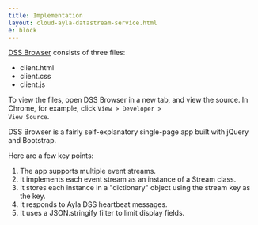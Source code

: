 ```yaml
---
title: Implementation
layout: cloud-ayla-datastream-service.html
e: block
---
```


<a href="../source/client.html" target="_blank">DSS Browser</a> consists of three files:

* client.html
* client.css
* client.js

To view the files, open DSS Browser in a new tab, and view the source. In Chrome, for example, click <code>View > Developer > View Source</code>.

DSS Browser is a fairly self-explanatory single-page app built with jQuery and Bootstrap. 

Here are a few key points:

<ol>
<li>The app supports multiple event streams.</li>
<li>It implements each event stream as an instance of a Stream class.</li>
<li>It stores each instance in a "dictionary" object using the stream key as the key.</li>
<li>It responds to Ayla DSS heartbeat messages.</li>
<li>It uses a JSON.stringify filter to limit display fields.</li>
</ol>
